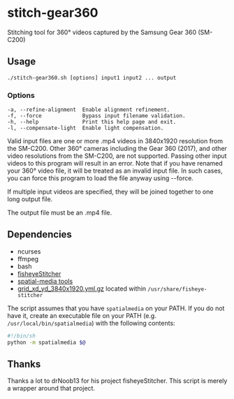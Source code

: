 # stitch-gear360
Stitching tool for 360° videos captured by the Samsung Gear 360 (SM-C200)

## Usage

    ./stitch-gear360.sh [options] input1 input2 ... output

### Options

    -a, --refine-alignment  Enable alignment refinement.
    -f, --force             Bypass input filename validation.
    -h, --help              Print this help page and exit.
    -l, --compensate-light  Enable light compensation.

Valid input files are one or more .mp4 videos in 3840x1920 resolution from the
SM-C200. Other 360° cameras including the Gear 360 (2017), and other video
resolutions from the SM-C200, are not supported. Passing other input videos to
this program will result in an error. Note that if you have renamed your 360°
video file, it will be treated as an invalid input file. In such cases, you can
force this program to load the file anyway using --force.

If multiple input videos are specified, they will be joined together to one
long output file.

The output file must be an .mp4 file.

## Dependencies

- ncurses
- ffmpeg
- bash
- [fisheyeStitcher](https://github.com/drNoob13/fisheyeStitcher)
- [spatial-media tools](https://github.com/google/spatial-media/)
- [grid_xd_yd_3840x1920.yml.gz](https://github.com/drNoob13/fisheyeStitcher/blob/master/utils/grid_xd_yd_3840x1920.yml.gz) located within `/usr/share/fisheye-stitcher`

The script assumes that you have `spatialmedia` on your PATH. If you do not have it, create an executable file on your PATH (e.g. `/usr/local/bin/spatialmedia`) with the following contents:

```sh
#!/bin/sh
python -m spatialmedia $@
```

## Thanks

Thanks a lot to drNoob13 for his project fisheyeStitcher. This script is merely a wrapper around that project.
